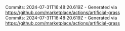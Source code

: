 Commits: 2024-07-31T16:48:20.619Z - Generated via https://github.com/marketplace/actions/artificial-grass
<br>
Commits: 2024-07-31T16:48:20.619Z - Generated via https://github.com/marketplace/actions/artificial-grass
<br>
